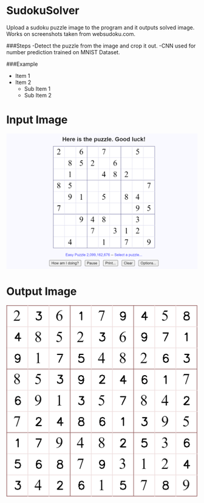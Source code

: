 # SudokuSolver
Upload a sudoku puzzle image to the program and it outputs solved image. Works on screenshots taken from websudoku.com.

###Steps
  -Detect the puzzle from the image and crop it out. 
  -CNN used for number prediction trained on MNIST Dataset.
  
 ###Example
* Item 1
* Item 2
  * Sub Item 1
  * Sub Item 2


# Input Image
![alt text](https://github.com/VedantDesai11/SudokuSolver/blob/master/SudokuPuzzles/Puzzle1.png)

# Output Image
![alt text](https://github.com/VedantDesai11/SudokuSolver/blob/master/SudokuPuzzles/Puzzle1Solution.png)
